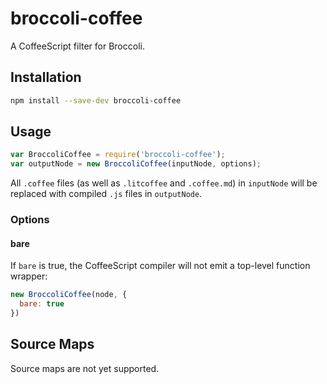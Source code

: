 # broccoli-coffee

A CoffeeScript filter for Broccoli.

## Installation

```bash
npm install --save-dev broccoli-coffee
```

## Usage

```js
var BroccoliCoffee = require('broccoli-coffee');
var outputNode = new BroccoliCoffee(inputNode, options);
```

All `.coffee` files (as well as `.litcoffee` and `.coffee.md`) in `inputNode`
will be replaced with compiled `.js` files in `outputNode`.

### Options

#### bare

If `bare` is true, the CoffeeScript compiler will not emit a top-level
function wrapper:

```js
new BroccoliCoffee(node, {
  bare: true
})
```

## Source Maps

Source maps are not yet supported.
